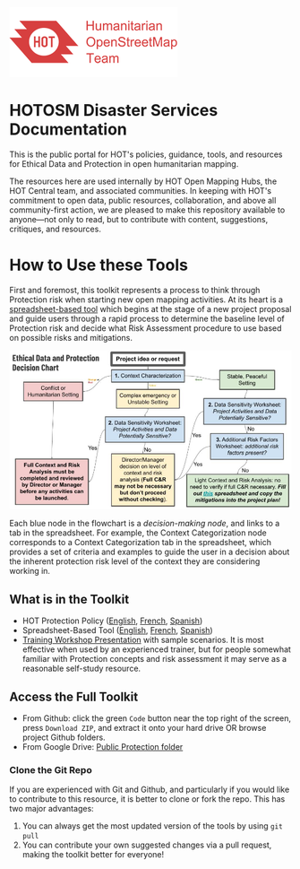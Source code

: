 ![logo](images/hot_logo.png)
# HOTOSM Disaster Services Documentation

This is the public portal for HOT's policies, guidance, tools, and resources for Ethical Data and Protection in open humanitarian mapping.

The resources here are used internally by HOT Open Mapping Hubs, the HOT Central team, and associated communities. In keeping with HOT's commitment to open data, public resources, collaboration, and above all community-first action, we are pleased to make this repository available to anyone&mdash;not only to read, but to contribute with content, suggestions, critiques, and resources.

# How to Use these Tools

First and foremost, this toolkit represents a process to think through Protection risk when starting new open mapping activities. At its heart is a [spreadsheet-based tool](https://docs.google.com/spreadsheets/d/1dwbY8_V2uxvNIxVcUc0DUBIlLwesY5ZfXA11He-VZrM/edit#gid=1198706362) which begins at the stage of a new project proposal and guide users through a rapid process to determine the baseline level of Protection risk and decide what Risk Assessment procedure to use based on possible risks and mitigations.

![Flowchart](images/Ethical_Data_and_Protection_Decision_Flowchart.jpg) 

Each blue node in the flowchart is a *decision-making node*, and links to a tab in the spreadsheet. For example, the Context Categorization node corresponds to a Context Categorization tab in the spreadsheet, which provides a set of criteria and examples to guide the user in a decision about the inherent protection risk level of the context they are considering working in.

## What is in the Toolkit

* HOT Protection Policy ([English](https://docs.google.com/document/d/1gevelbSeOY-i7b1-s_Y9Ew7wDdij5YbXkFlo4N4bNU4/edit?usp=drive_link), [French](https://docs.google.com/document/d/1dMwYqzaJlrEkXZXE8HAnVMibvXksCBOr0itnhFdk3Ug/edit?usp=drive_link), [Spanish](https://docs.google.com/document/d/1ilZcPcukqBqml_MidcFRZiKIUTukq6_bdgqZNr4TbLE/edit?usp=drive_link))
* Spreadsheet-Based Tool ([English](https://docs.google.com/spreadsheets/d/1dwbY8_V2uxvNIxVcUc0DUBIlLwesY5ZfXA11He-VZrM/edit?usp=drive_link), [French](https://docs.google.com/spreadsheets/d/1EL1dhnBg3IDsXSnSQUK2hkRp6qh6nYUe5fAErXsMAiQ/edit?usp=drive_link), [Spanish](https://docs.google.com/spreadsheets/d/1Ztd_XR8IE2UJ4fUizLQb2COadP7UUJTWNVn59peQ-oc/edit?usp=drive_link))
* [Training Workshop Presentation](https://docs.google.com/presentation/d/17ZbYpbS7v3yz-9vWlLqDUh-WZrCETR3RxgJE0EQMUIw/edit?usp=sharing) with sample scenarios. It is most effective when used by an experienced trainer, but for people somewhat familiar with Protection concepts and risk assessment it may serve as a reasonable self-study resource.

## Access the Full Toolkit

* From Github: click the green ```Code``` button near the top right of the screen, press ```Download ZIP```, and extract it onto your hard drive OR browse project Github folders. 
* From Google Drive: [Public Protection folder](https://drive.google.com/drive/folders/1zNkAgNs-tcIGqtGGQs5tklhN-DQBRqm8?usp=drive_link)

### Clone the Git Repo

If you are experienced with Git and Github, and particularly if you would like to contribute to this resource, it is better to clone or fork the repo. This has two major advantages:
1. You can always get the most updated version of the tools by using ```git pull```
2. You can contribute your own suggested changes via a pull request, making the toolkit better for everyone!
